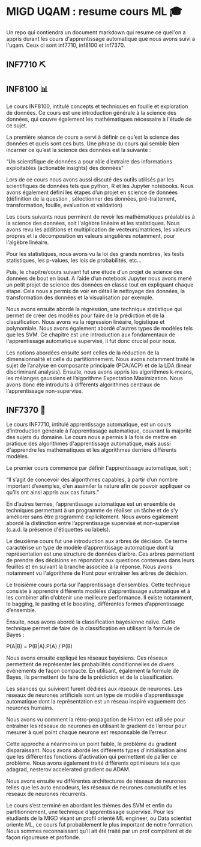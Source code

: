 # MIGD UQAM : resume cours ML 🎓

Un repo qui contiendra un document markdown qui resume ce quel'on a appris durant les cours d'apprentissage automatique que nous avons suivi a l'uqam. Ceux ci sont inf7710, inf8100 et inf7370.

## INF7710 ⛏️

## INF8100 📊

Le cours INF8100, intitulé concepts et techniques en fouille et exploration de données. Ce cours est une introduction générale à la science des données, qui couvre également les  mathématiques nécessaire à l'étude de ce sujet.

La première séance de cours a servi à définir ce qu’est la science des données et quels sont ces buts. Une phrase du cours qui semble bien incarner ce qu’est la science des données est la suivante :

“Un scientifique de données a pour rôle d’extraire des informations exploitables (actionable insights) des données"

Lors de ce cours nous avons aussi discuté des outils utilisés par les scientifiques de données tels que python, R et les Jupyter notebooks. Nous avons également défini les étapes d’un projet en science de données (définition de la question , sélectionner des données, pré-traitement, transformation, fouille, evaluation et validation)

Les cours suivants nous permirent de revoir les mathématiques préalables à la science des données, soit l'algèbre linéaire et les statistiques. Nous avons revu les additions et multiplication de vecteurs/matrices, les valeurs propres et la décomposition en valeurs singulières notamment, pour l'algèbre linéaire.

Pour les statistiques, nous avons vu la loi des grands nombres, les tests statistiques, les p-values, les lois de probabilités, etc…

Puis, le chapitre/cours suivant fut une étude d’un projet de science des données de bout en bout. A l’aide d’un notebook Jupyter nous avons mené un petit projet de science des données en classe tout en expliquant chaque étape. Cela nous a permis de voir en détail le nettoyage des données, la transformation des données et la visualisation par exemple.

Nous avons ensuite abordé la régression, une technique statistique qui permet de créer des modèles pour faire de la prédiction et de la classification. Nous avons vu la régression linéaire, logistique et polynomiale. Nous avons également abordé d'autres types de modèles tels que les SVM. Ce chapitre est une introduction aux fondamentaux de l'apprentissage automatique supervisé, il fut donc crucial pour nous.

Les notions abordées ensuite sont celles de la réduction de la dimensionnalité et celle du partitionnement. Nous avons notamment traité le sujet de l’analyse en composante principale (PCA/ACP) et de la LDA (linear discriminant analysis). Ensuite, nous avons appris les algorithmes k-means, les mélanges gaussiens et l’algorithme Expectation Maximization. Nous avons donc été introduits à différents algorithmes centraux de l’apprentissage non-supervise. 

## INF7370 🤖

Le cours INF7710, intitulé apprentissage automatique, est un cours d’introduction générale à l’apprentissage automatique, couvrant la majorité des sujets du domaine. Le cours nous a permis à la fois de mettre en pratique des algorithmes d'apprentissage automatique, mais aussi d'apprendre les mathématiques et les algorithmes derrière différents modèles.

Le premier cours commence par définir l'apprentissage automatique, soit ; 

“ll s’agit de concevoir des algorithmes capables, à partir d’un nombre important d’exemples, d’en assimiler la nature afin de pouvoir appliquer ce qu’ils ont ainsi appris aux cas futurs.”

En d’autres termes, l’apprentissage automatique est un ensemble de techniques permettant à un programme de réaliser un tâche et de s'y améliorer sans être programmé explicitement. Nous avons également abordé la distinction entre l’apprentissage supervisé et non-supervisé (c.a.d. la présence d'étiquettes ou labels).

Le deuxième cours fut une introduction aux arbres de décision. Ce terme caractérise un type de modèle d’apprentissage automatique dont la représentation est une structure de données d’arbre. Ces arbres permettent de prendre des décisions en répondant aux questions contenues dans leurs feuilles et en suivant la branche associée à la réponse. Nous avons notamment vu l'algorithme de Hunt pour entraîner les arbres de décision.

Le troisième cours porta sur l'apprentissage d’ensembles. Cette technique consiste à apprendre différents modèles d’apprentissage automatique et à les combiner afin d’obtenir une meilleure performance. Il existe notamment, le bagging, le pasting et le boosting, différentes formes d’apprentissage d’ensemble.

Ensuite, nous avons abordé la classification bayésienne naïve. Cette technique permet de faire de la classification en utilisant la formule de Bayes :


P(A|B) = P(B|A).P(A) / P(B) 

Nous avons ensuite expliqué les réseaux bayésiens. Ces réseaux permettent de représenter les probabilités conditionnelles de divers événements de façon compacte. En utilisant, également la formule de Bayes, ils permettent de faire de la prédiction et de la classification.

Les séances qui suivirent furent dédiées aux réseaux de neurones. Les réseaux de neurones artificiels sont un type de modèle d’apprentissage automatique dont la représentation est un réseau inspiré vaguement des neurones humains.

Nous avons vu comment la rétro-propagation de Hinton est utilisée pour entraîner les réseaux de neurones en utilisant le gradient de l’erreur pour mesurer à quel point chaque neurone est responsable de l’erreur. 

Cette approche a néanmoins un point faible, le problème du gradient disparaissant. Nous avons abordé les différents types d'initialisation ainsi que les différentes fonctions d'activation qui permettent de pallier ce problème. Nous avons également traité différents optimiseurs tels que adagrad, nesterov accelerated gradient ou ADAM. 

Nous avons ensuite vu différentes architectures de réseaux de neurones telles que les auto encodeurs, les réseaux de neurones convolutifs et les réseaux de neurones récurrents.

Le cours s’est terminé en abordant les thèmes des SVM et enfin du partitionnement, une technique d’apprentissage supervisé.
Pour les étudiants de la MIGD visant un profil orienté ML engineer, ou Data scientist oriente ML, ce cours fut probablement le plus important de notre formation. Nous sommes reconnaissant qu’il ait été traité par un prof compétent et de façon rigoureuse et profonde.
